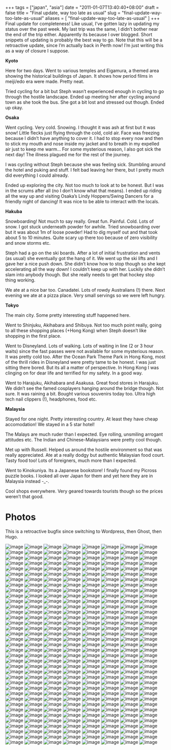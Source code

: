 +++
tags = ["japan", "asia"]
date = "2011-01-07T13:40:40+08:00"
draft = false
title = "Final update, way too late as usual"
slug = "final-update-way-too-late-as-usual"
aliases = [
	"final-update-way-too-late-as-usual"
]
+++
Final update for completeness! Like usual, I’ve gotten lazy in updating my status over the past week. My last trip was the same, I didn’t bother near the end of the trip either. Apparently its because I over blogged. Short snippets of updating is probably the best way to go. Note that this will be a retroactive update, since I’m actually back in Perth now! I’m just writing this as a way of closure I suppose.

**Kyoto**

Here for two days. Went to various temples and Eigamura, a themed area showing the historical buildings of Japan. It shows how period films in meiji/edo era were made. Pretty neat.

Tried cycling for a bit but Steph wasn’t experienced enough in cycling to go through the hostile landscape. Ended up meeting her after cycling around town as she took the bus. She got a bit lost and stressed out though. Ended up okay.

**Osaka**

Went cycling. Very cold. Snowing. I thought it was ash at first but it was snow! Little flecks just flying through the cold, cold air. Face was freezing because I didn’t have anything to cover it. I had to stop every now and then to stick my mouth and nose inside my jacket and to breath in my expelled air just to keep me warm… For some mysterious reason, I also got sick the next day! The illness plagued me for the rest of the journey.

I was cycling without Steph because she was feeling sick. Stumbling around the hotel and puking and stuff. I felt bad leaving her there, but I pretty much did everything I could already.

Ended up exploring the city. Not too much to look at to be honest. But I was in the scrums after all (no I don’t know what that means). I ended up riding all the way up and visiting Osaka’s Lindy Hoppers/Swing Dancers for a friendly night of dancing! It was nice to be able to interact with the locals.

**Hakuba**

Snowboarding! Not much to say really. Great fun. Painful. Cold. Lots of snow. I got stuck underneath powder for awhile. Tried snowboarding over but it was about 1m of loose powder! Had to dig myself out and that took about 5 to 10 minutes. Quite scary up there too because of zero visibility and snow storms etc.

Steph had a go on the ski boards. After a lot of initial frustration and vents (as usual) she eventually got the hang of it. We went up the ski lifts and I gave her a nice push down. She didn’t know how to stop though so she kept accelerating all the way down! I couldn’t keep up with her. Luckily she didn’t slam into anybody though. But she really needs to get that hockey stop thing working.

We ate at a nice bar too. Canadatei. Lots of rowdy Australians (!) there. Next evening we ate at a pizza place. Very small servings so we were left hungry.

**Tokyo**

The main city. Some pretty interesting stuff happened here.

Went to Shinjuku, Akihabara and Shibuya. Not too much point really, going to all these shopping places (+Hong Kong) when Steph doesn’t like shopping in the first place.

Went to Disneyland. Lots of walking. Lots of waiting in line (2 or 3 hour waits) since the fast passes were not available for some mysterious reason. It was pretty cold too. After the Ocean Park Theme Park in Hong Kong, most of the thrill rides in Disneyland were pretty tame to be honest. I was just sitting there bored. But its all a matter of perspective. In Hong Kong I was clinging on for dear life and terrified for my safety. In a good way.

Went to Harajuku, Akihabara and Asakusa. Great food stores in Harajuku. We didn’t see the famed cosplayers hanging around the bridge though. Not sure. It was raining a bit. Bought various souvenirs today too. Ultra high tech nail clippers (!), headphones, food etc.

**Malaysia**

Stayed for one night. Pretty interesting country. At least they have cheap accomodation! We stayed in a 5 star hotel!

The Malays are much ruder than I expected. Eye rolling, unsmiling arrogant attitudes etc. The Indian and Chinese-Malaysians were pretty cool though.

Met up with Russell. Helped us around the hostile environment so that was really appreciated. Ate at a really dodgy but authentic Malaysian food court. Tasty food too! Lots of foreigners, much more than I expected.

Went to Kinokuniya. Its a Japanese bookstore! I finally found my Picross puzzle books. I looked all over Japan for them and yet here they are in Malaysia instead -_-.

Cool shops everywhere. Very geared towards tourists though so the prices weren’t that good.

# Photos

This is a retroactive bugfix since switching to Wordpress, then Ghost, then Hugo.

![image](/images/2011/01/IMAG0353.jpg)
![image](/images/2011/01/IMAG0354.jpg)
![image](/images/2011/01/IMAG0355.jpg)
![image](/images/2011/01/IMAG0356.jpg)
![image](/images/2011/01/IMAG0357.jpg)
![image](/images/2011/01/IMAG0359.jpg)
![image](/images/2011/01/IMAG0360.jpg)
![image](/images/2011/01/IMAG0361.jpg)
![image](/images/2011/01/IMAG0362.jpg)
![image](/images/2011/01/IMAG0363.jpg)
![image](/images/2011/01/IMAG0364.jpg)
![image](/images/2011/01/IMAG0365.jpg)
![image](/images/2011/01/IMAG0366.jpg)
![image](/images/2011/01/IMAG0367.jpg)
![image](/images/2011/01/IMAG0368.jpg)
![image](/images/2011/01/IMAG0369.jpg)
![image](/images/2011/01/IMAG0360.jpg)
![image](/images/2011/01/IMAG0371.jpg)
![image](/images/2011/01/IMAG0372.jpg)
![image](/images/2011/01/IMAG0373.jpg)
![image](/images/2011/01/IMAG0374.jpg)
![image](/images/2011/01/IMAG0375.jpg)
![image](/images/2011/01/IMAG0376.jpg)
![image](/images/2011/01/IMAG0377.jpg)
![image](/images/2011/01/IMAG0378.jpg)
![image](/images/2011/01/IMAG0379.jpg)
![image](/images/2011/01/IMAG0380.jpg)
![image](/images/2011/01/IMAG0381.jpg)
![image](/images/2011/01/IMAG0382.jpg)
![image](/images/2011/01/IMAG0383.jpg)
![image](/images/2011/01/IMAG0384.jpg)
![image](/images/2011/01/IMAG0385.jpg)
![image](/images/2011/01/IMAG0386.jpg)
![image](/images/2011/01/IMAG0387.jpg)
![image](/images/2011/01/IMAG0388.jpg)
![image](/images/2011/01/IMAG0389.jpg)
![image](/images/2011/01/IMAG0390.jpg)
![image](/images/2011/01/IMAG0391.jpg)
![image](/images/2011/01/IMAG0392.jpg)
![image](/images/2011/01/IMAG0393.jpg)
![image](/images/2011/01/IMAG0394.jpg)
![image](/images/2011/01/IMAG0395.jpg)
![image](/images/2011/01/IMAG0396.jpg)
![image](/images/2011/01/IMAG0397.jpg)
![image](/images/2011/01/IMAG0398.jpg)
![image](/images/2011/01/IMAG0399.jpg)
![image](/images/2011/01/IMAG0400.jpg)
![image](/images/2011/01/IMAG0401.jpg)
![image](/images/2011/01/IMAG0402.jpg)
![image](/images/2011/01/IMAG0403.jpg)
![image](/images/2011/01/IMAG0404.jpg)
![image](/images/2011/01/IMAG0405.jpg)
![image](/images/2011/01/IMAG0406.jpg)
![image](/images/2011/01/IMAG0407.jpg)
![image](/images/2011/01/IMAG0408.jpg)
![image](/images/2011/01/IMAG0409.jpg)
![image](/images/2011/01/IMAG0410.jpg)
![image](/images/2011/01/IMAG0411.jpg)
![image](/images/2011/01/IMAG0412.jpg)
![image](/images/2011/01/IMAG0413.jpg)
![image](/images/2011/01/IMAG0414.jpg)
![image](/images/2011/01/IMAG0415.jpg)
![image](/images/2011/01/IMAG0416.jpg)
![image](/images/2011/01/IMAG0417.jpg)
![image](/images/2011/01/IMAG0418.jpg)
![image](/images/2011/01/IMAG0419.jpg)
![image](/images/2011/01/IMAG0420.jpg)
![image](/images/2011/01/IMAG0421.jpg)
![image](/images/2011/01/IMAG0422.jpg)
![image](/images/2011/01/IMAG0423.jpg)
![image](/images/2011/01/IMAG0424.jpg)
![image](/images/2011/01/IMAG0425.jpg)
![image](/images/2011/01/IMAG0426.jpg)
![image](/images/2011/01/IMAG0427.jpg)
![image](/images/2011/01/IMAG0428.jpg)
![image](/images/2011/01/IMAG0429.jpg)
![image](/images/2011/01/IMAG0430.jpg)
![image](/images/2011/01/IMAG0431.jpg)
![image](/images/2011/01/IMAG0432.jpg)
![image](/images/2011/01/IMAG0433.jpg)
![image](/images/2011/01/IMAG0434.jpg)
![image](/images/2011/01/IMAG0435.jpg)
![image](/images/2011/01/IMAG0436.jpg)
![image](/images/2011/01/IMAG0437.jpg)
![image](/images/2011/01/IMAG0438.jpg)
![image](/images/2011/01/IMAG0439.jpg)
![image](/images/2011/01/IMAG0440.jpg)
![image](/images/2011/01/IMAG0441.jpg)
![image](/images/2011/01/IMAG0442.jpg)
![image](/images/2011/01/IMAG0443.jpg)
![image](/images/2011/01/IMAG0444.jpg)
![image](/images/2011/01/IMAG0445.jpg)
![image](/images/2011/01/IMAG0446.jpg)
![image](/images/2011/01/IMAG0447.jpg)
![image](/images/2011/01/IMAG0448.jpg)
![image](/images/2011/01/IMAG0449.jpg)
![image](/images/2011/01/IMAG0450.jpg)
![image](/images/2011/01/IMAG0451.jpg)
![image](/images/2011/01/IMAG0452.jpg)
![image](/images/2011/01/IMAG0453.jpg)
![image](/images/2011/01/IMAG0455.jpg)
![image](/images/2011/01/IMAG0456.jpg)
![image](/images/2011/01/IMAG0457.jpg)
![image](/images/2011/01/IMAG0458.jpg)
![image](/images/2011/01/IMAG0459.jpg)
![image](/images/2011/01/IMAG0460.jpg)
![image](/images/2011/01/IMAG0461.jpg)
![image](/images/2011/01/IMAG0462.jpg)
![image](/images/2011/01/IMAG0463.jpg)
![image](/images/2011/01/IMAG0464.jpg)
![image](/images/2011/01/IMAG0465.jpg)
![image](/images/2011/01/IMAG0466.jpg)
![image](/images/2011/01/IMAG0467.jpg)
![image](/images/2011/01/IMAG0468.jpg)
![image](/images/2011/01/IMAG0469.jpg)
![image](/images/2011/01/IMAG0470.jpg)
![image](/images/2011/01/IMAG0471.jpg)
![image](/images/2011/01/IMAG0472.jpg)
![image](/images/2011/01/IMAG0473.jpg)
![image](/images/2011/01/IMAG0474.jpg)
![image](/images/2011/01/IMAG0475.jpg)
![image](/images/2011/01/IMAG0476.jpg)
![image](/images/2011/01/IMAG0478.jpg)
![image](/images/2011/01/IMAG0479.jpg)
![image](/images/2011/01/IMAG0480.jpg)
![image](/images/2011/01/IMAG0481.jpg)
![image](/images/2011/01/IMAG0482.jpg)
![image](/images/2011/01/IMAG0483.jpg)
![image](/images/2011/01/IMAG0484.jpg)
![image](/images/2011/01/IMAG0485.jpg)
![image](/images/2011/01/IMAG0486.jpg)
![image](/images/2011/01/IMAG0487.jpg)
![image](/images/2011/01/IMAG0488.jpg)
![image](/images/2011/01/IMAG0489.jpg)
![image](/images/2011/01/IMAG0490.jpg)
![image](/images/2011/01/IMAG0491.jpg)
![image](/images/2011/01/IMAG0492.jpg)
![image](/images/2011/01/IMAG0494.jpg)
![image](/images/2011/01/IMAG0495.jpg)
![image](/images/2011/01/IMAG0496.jpg)
![image](/images/2011/01/IMAG0497.jpg)
![image](/images/2011/01/IMAG0498.jpg)
![image](/images/2011/01/IMAG0499.jpg)
![image](/images/2011/01/IMAG0500.jpg)
![image](/images/2011/01/IMAG0501.jpg)
![image](/images/2011/01/IMAG0502.jpg)
![image](/images/2011/01/IMAG0503.jpg)
![image](/images/2011/01/IMAG0504.jpg)
![image](/images/2011/01/IMAG0508.jpg)
![image](/images/2011/01/IMAG0509.jpg)
![image](/images/2011/01/IMAG0510.jpg)
![image](/images/2011/01/IMAG0511.jpg)
![image](/images/2011/01/IMAG0512.jpg)
![image](/images/2011/01/IMAG0513.jpg)
![image](/images/2011/01/IMAG0514.jpg)
![image](/images/2011/01/IMAG0515.jpg)
![image](/images/2011/01/IMAG0516.jpg)
![image](/images/2011/01/IMAG0517.jpg)
![image](/images/2011/01/IMAG0518.jpg)
![image](/images/2011/01/IMAG0519.jpg)
![image](/images/2011/01/IMAG0520.jpg)
![image](/images/2011/01/IMAG0521.jpg)
![image](/images/2011/01/IMAG0522.jpg)
![image](/images/2011/01/IMAG0523.jpg)
![image](/images/2011/01/IMAG0524.jpg)
![image](/images/2011/01/IMAG0525.jpg)
![image](/images/2011/01/IMAG0526.jpg)
![image](/images/2011/01/IMAG0527.jpg)
![image](/images/2011/01/IMAG0528.jpg)
![image](/images/2011/01/IMAG0529.jpg)
![image](/images/2011/01/IMAG0530.jpg)
![image](/images/2011/01/IMAG0531.jpg)
![image](/images/2011/01/IMAG0532.jpg)
![image](/images/2011/01/IMAG0533.jpg)
![image](/images/2011/01/IMAG0534.jpg)
![image](/images/2011/01/IMAG0537.jpg)
![image](/images/2011/01/IMAG0538.jpg)
![image](/images/2011/01/IMAG0539.jpg)
![image](/images/2011/01/IMAG0540.jpg)
![image](/images/2011/01/IMAG0541.jpg)
![image](/images/2011/01/IMAG0542.jpg)
![image](/images/2011/01/IMAG0543.jpg)
![image](/images/2011/01/IMAG0544.jpg)
![image](/images/2011/01/IMAG0545.jpg)
![image](/images/2011/01/IMAG0546.jpg)
![image](/images/2011/01/IMAG0547.jpg)
![image](/images/2011/01/IMAG0548.jpg)
![image](/images/2011/01/IMAG0549.jpg)
![image](/images/2011/01/IMAG0550.jpg)
![image](/images/2011/01/IMAG0551.jpg)
![image](/images/2011/01/IMAG0552.jpg)
![image](/images/2011/01/IMAG0553.jpg)
![image](/images/2011/01/IMAG0554.jpg)
![image](/images/2011/01/IMAG0555.jpg)
![image](/images/2011/01/IMAG0556.jpg)
![image](/images/2011/01/IMAG0557.jpg)
![image](/images/2011/01/IMAG0558.jpg)
![image](/images/2011/01/IMAG0559.jpg)
![image](/images/2011/01/IMAG0560.jpg)
![image](/images/2011/01/IMAG0561.jpg)
![image](/images/2011/01/IMAG0562.jpg)
![image](/images/2011/01/IMAG0563.jpg)
![image](/images/2011/01/IMAG0564.jpg)
![image](/images/2011/01/IMAG0565.jpg)
![image](/images/2011/01/IMAG0566.jpg)
![image](/images/2011/01/IMAG0567.jpg)
![image](/images/2011/01/IMAG0568.jpg)
![image](/images/2011/01/IMAG0569.jpg)
![image](/images/2011/01/IMAG0570.jpg)
![image](/images/2011/01/IMAG0571.jpg)
![image](/images/2011/01/IMAG0572.jpg)
![image](/images/2011/01/IMAG0573.jpg)
![image](/images/2011/01/IMAG0574.jpg)
![image](/images/2011/01/IMAG0575.jpg)
![image](/images/2011/01/IMAG0576.jpg)
![image](/images/2011/01/IMAG0577.jpg)
![image](/images/2011/01/IMAG0578.jpg)
![image](/images/2011/01/IMAG0579.jpg)
![image](/images/2011/01/IMAG0580.jpg)
![image](/images/2011/01/IMAG0581.jpg)
![image](/images/2011/01/IMAG0582.jpg)
![image](/images/2011/01/IMAG0583.jpg)
![image](/images/2011/01/IMAG0584.jpg)
![image](/images/2011/01/IMAG0585.jpg)
![image](/images/2011/01/IMAG0586.jpg)
![image](/images/2011/01/IMAG0587.jpg)
![image](/images/2011/01/IMAG0588.jpg)
![image](/images/2011/01/IMAG0589.jpg)
![image](/images/2011/01/IMAG0590.jpg)
![image](/images/2011/01/IMAG0591.jpg)
![image](/images/2011/01/IMAG0592.jpg)
![image](/images/2011/01/IMAG0593.jpg)
![image](/images/2011/01/IMAG0594.jpg)
![image](/images/2011/01/IMAG0595.jpg)
![image](/images/2011/01/IMAG0596.jpg)
![image](/images/2011/01/IMAG0597.jpg)
![image](/images/2011/01/IMAG0598.jpg)
![image](/images/2011/01/IMAG0599.jpg)
![image](/images/2011/01/IMAG0600.jpg)
![image](/images/2011/01/IMAG0601.jpg)
![image](/images/2011/01/IMAG0602.jpg)
![image](/images/2011/01/IMAG0603.jpg)
![image](/images/2011/01/IMAG0604.jpg)
![image](/images/2011/01/IMAG0605.jpg)
![image](/images/2011/01/IMAG0606.jpg)
![image](/images/2011/01/IMAG0607.jpg)
![image](/images/2011/01/IMAG0608.jpg)
![image](/images/2011/01/IMAG0609.jpg)
![image](/images/2011/01/IMAG0610.jpg)
![image](/images/2011/01/IMAG0611.jpg)
![image](/images/2011/01/IMAG0612.jpg)
![image](/images/2011/01/IMAG0613.jpg)
![image](/images/2011/01/IMAG0614.jpg)
![image](/images/2011/01/IMAG0615.jpg)
![image](/images/2011/01/IMAG0616.jpg)
![image](/images/2011/01/IMAG0617.jpg)
![image](/images/2011/01/IMAG0618.jpg)
![image](/images/2011/01/IMAG0619.jpg)
![image](/images/2011/01/IMAG0620.jpg)
![image](/images/2011/01/IMAG0621.jpg)
![image](/images/2011/01/IMAG0623.jpg)
![image](/images/2011/01/IMAG0624.jpg)
![image](/images/2011/01/IMAG0625.jpg)
![image](/images/2011/01/IMAG0626.jpg)
![image](/images/2011/01/IMAG0627.jpg)
![image](/images/2011/01/IMAG0628.jpg)
![image](/images/2011/01/IMAG0629.jpg)
![image](/images/2011/01/IMAG0630.jpg)
![image](/images/2011/01/IMAG0631.jpg)
![image](/images/2011/01/IMAG0632.jpg)
![image](/images/2011/01/IMAG0633.jpg)
![image](/images/2011/01/IMAG0634.jpg)
![image](/images/2011/01/IMAG0635.jpg)
![image](/images/2011/01/IMAG0636.jpg)
![image](/images/2011/01/IMAG0637.jpg)
![image](/images/2011/01/IMAG0638.jpg)
![image](/images/2011/01/IMAG0639.jpg)
![image](/images/2011/01/IMAG0640.jpg)
![image](/images/2011/01/IMAG0641.jpg)
![image](/images/2011/01/IMAG0642.jpg)
![image](/images/2011/01/IMAG0643.jpg)
![image](/images/2011/01/IMAG0644.jpg)
![image](/images/2011/01/IMAG0645.jpg)
![image](/images/2011/01/IMAG0646.jpg)
![image](/images/2011/01/IMAG0647.jpg)
![image](/images/2011/01/IMAG0648.jpg)
![image](/images/2011/01/IMAG0649.jpg)
![image](/images/2011/01/IMAG0650.jpg)
![image](/images/2011/01/IMAG0651.jpg)
![image](/images/2011/01/IMAG0652.jpg)
![image](/images/2011/01/IMAG0653.jpg)
![image](/images/2011/01/IMAG0654.jpg)
![image](/images/2011/01/IMAG0655.jpg)
![image](/images/2011/01/IMAG0656.jpg)
![image](/images/2011/01/IMAG0657.jpg)
![image](/images/2011/01/IMAG0658.jpg)
